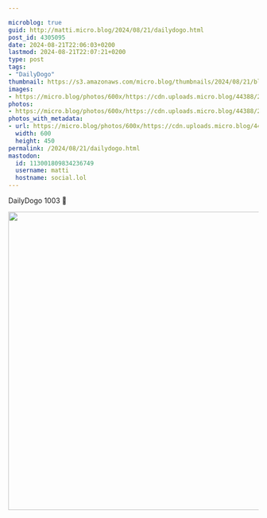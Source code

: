 ```yaml
---

microblog: true
guid: http://matti.micro.blog/2024/08/21/dailydogo.html
post_id: 4305095
date: 2024-08-21T22:06:03+0200
lastmod: 2024-08-21T22:07:21+0200
type: post
tags:
- "DailyDogo"
thumbnail: https://s3.amazonaws.com/micro.blog/thumbnails/2024/08/21/blog.martin-haehnel.de/e6ee1b7afc6174ba25d0809e65a26e50.png
images:
- https://micro.blog/photos/600x/https://cdn.uploads.micro.blog/44388/2024/8fd92c2a3982429f986b1cca8f581f07.jpg
photos:
- https://micro.blog/photos/600x/https://cdn.uploads.micro.blog/44388/2024/8fd92c2a3982429f986b1cca8f581f07.jpg
photos_with_metadata:
- url: https://micro.blog/photos/600x/https://cdn.uploads.micro.blog/44388/2024/8fd92c2a3982429f986b1cca8f581f07.jpg
  width: 600
  height: 450
permalink: /2024/08/21/dailydogo.html
mastodon:
  id: 113001809834236749
  username: matti
  hostname: social.lol
---
```

DailyDogo 1003 🐶

<img src="/media/uploads/2024/8fd92c2a3982429f986b1cca8f581f07.jpg" width="600" alt="" />
